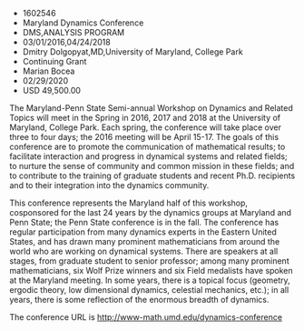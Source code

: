 
* 1602546
* Maryland Dynamics Conference
* DMS,ANALYSIS PROGRAM
* 03/01/2016,04/24/2018
* Dmitry Dolgopyat,MD,University of Maryland, College Park
* Continuing Grant
* Marian Bocea
* 02/29/2020
* USD 49,500.00

The Maryland-Penn State Semi-annual Workshop on Dynamics and Related Topics will
meet in the Spring in 2016, 2017 and 2018 at the University of Maryland, College
Park. Each spring, the conference will take place over three to four days; the
2016 meeting will be April 15-17. The goals of this conference are to promote
the communication of mathematical results; to facilitate interaction and
progress in dynamical systems and related fields; to nurture the sense of
community and common mission in these fields; and to contribute to the training
of graduate students and recent Ph.D. recipients and to their integration into
the dynamics community.

This conference represents the Maryland half of this workshop, cosponsored for
the last 24 years by the dynamics groups at Maryland and Penn State; the Penn
State conference is in the fall. The conference has regular participation from
many dynamics experts in the Eastern United States, and has drawn many prominent
mathematicians from around the world who are working on dynamical systems. There
are speakers at all stages, from graduate student to senior professor; among
many prominent mathematicians, six Wolf Prize winners and six Field medalists
have spoken at the Maryland meeting. In some years, there is a topical focus
(geometry, ergodic theory, low dimensional dynamics, celestial mechanics, etc.);
in all years, there is some reflection of the enormous breadth of dynamics.

The conference URL is http://www-math.umd.edu/dynamics-conference
